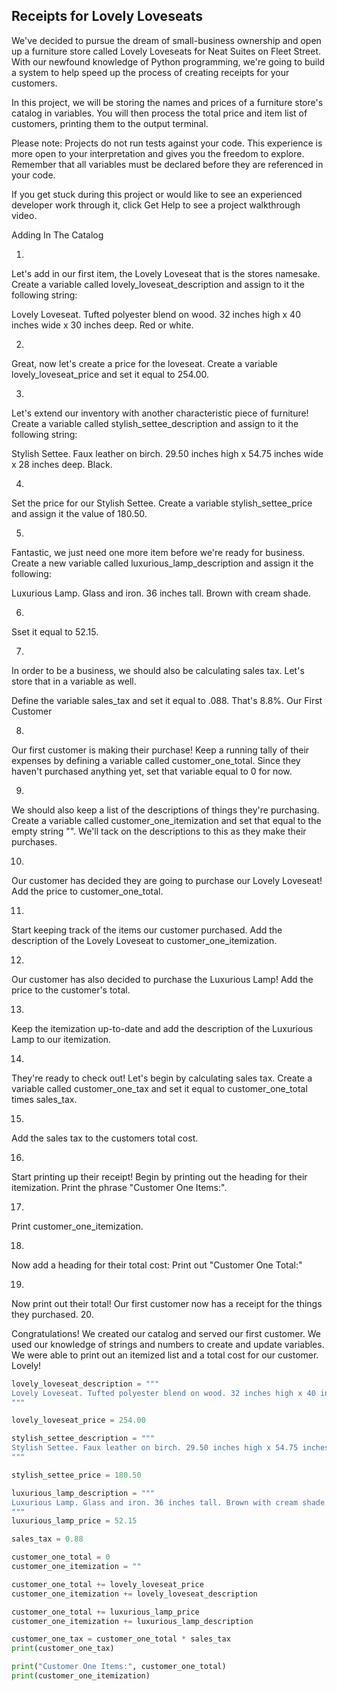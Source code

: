 ## Receipts for Lovely Loveseats

We've decided to pursue the dream of small-business ownership and open up a furniture store called Lovely Loveseats for Neat Suites on Fleet Street. With our newfound knowledge of Python programming, we're going to build a system to help speed up the process of creating receipts for your customers.

In this project, we will be storing the names and prices of a furniture store's catalog in variables. You will then process the total price and item list of customers, printing them to the output terminal.

Please note: Projects do not run tests against your code. This experience is more open to your interpretation and gives you the freedom to explore. Remember that all variables must be declared before they are referenced in your code.

If you get stuck during this project or would like to see an experienced developer work through it, click Get Help to see a project walkthrough video.


Adding In The Catalog

1.

Let's add in our first item, the Lovely Loveseat that is the stores namesake. Create a variable called lovely_loveseat_description and assign to it the following string:

Lovely Loveseat. Tufted polyester blend on wood. 32 inches high x 40 inches wide x 30 inches deep. Red or white.

2.

Great, now let's create a price for the loveseat. Create a variable lovely_loveseat_price and set it equal to 254.00.

3.

Let's extend our inventory with another characteristic piece of furniture! Create a variable called stylish_settee_description and assign to it the following string:

Stylish Settee. Faux leather on birch. 29.50 inches high x 54.75 inches wide x 28 inches deep. Black.

4.

Set the price for our Stylish Settee. Create a variable stylish_settee_price and assign it the value of 180.50.

5.

Fantastic, we just need one more item before we're ready for business. Create a new variable called luxurious_lamp_description and assign it the following:

Luxurious Lamp. Glass and iron. 36 inches tall. Brown with cream shade.

6.

Sset it equal to 52.15.

7.

In order to be a business, we should also be calculating sales tax. Let's store that in a variable as well.

Define the variable sales_tax and set it equal to .088. That's 8.8%.
Our First Customer

8.

Our first customer is making their purchase! Keep a running tally of their expenses by defining a variable called customer_one_total. Since they haven't purchased anything yet, set that variable equal to 0 for now.

9.

We should also keep a list of the descriptions of things they're purchasing. Create a variable called customer_one_itemization and set that equal to the empty string "". We'll tack on the descriptions to this as they make their purchases.

10.

Our customer has decided they are going to purchase our Lovely Loveseat! Add the price to customer_one_total.

11.

Start keeping track of the items our customer purchased. Add the description of the Lovely Loveseat to customer_one_itemization.

12.

Our customer has also decided to purchase the Luxurious Lamp! Add the price to the customer's total.

13.

Keep the itemization up-to-date and add the description of the Luxurious Lamp to our itemization.

14.

They're ready to check out! Let's begin by calculating sales tax. Create a variable called customer_one_tax and set it equal to customer_one_total times sales_tax.

15.

Add the sales tax to the customers total cost.

16.

Start printing up their receipt! Begin by printing out the heading for their itemization. Print the phrase "Customer One Items:".

17.

Print customer_one_itemization.

18.

Now add a heading for their total cost: Print out "Customer One Total:"

19.

Now print out their total! Our first customer now has a receipt for the things they purchased.
20.

Congratulations! We created our catalog and served our first customer. We used our knowledge of strings and numbers to create and update variables. We were able to print out an itemized list and a total cost for our customer. Lovely!

```py
lovely_loveseat_description = """
Lovely Loveseat. Tufted polyester blend on wood. 32 inches high x 40 inches wide x 30 inches deep. Red or white.
"""

lovely_loveseat_price = 254.00

stylish_settee_description = """
Stylish Settee. Faux leather on birch. 29.50 inches high x 54.75 inches wide x 28 inches deep. Black.
"""

stylish_settee_price = 180.50

luxurious_lamp_description = """
Luxurious Lamp. Glass and iron. 36 inches tall. Brown with cream shade.
"""
luxurious_lamp_price = 52.15

sales_tax = 0.88

customer_one_total = 0
customer_one_itemization = ""

customer_one_total += lovely_loveseat_price
customer_one_itemization += lovely_loveseat_description

customer_one_total += luxurious_lamp_price
customer_one_itemization += luxurious_lamp_description

customer_one_tax = customer_one_total * sales_tax
print(customer_one_tax)

print("Customer One Items:", customer_one_total)
print(customer_one_itemization)
```
